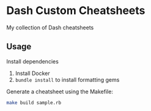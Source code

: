 # Dash Custom Cheatsheets

My collection of Dash cheatsheets

## Usage

Install dependencies

1. Install Docker
1. `bundle install` to install formatting gems

Generate a cheatsheet using the Makefile:

```sh
make build sample.rb
```
